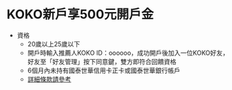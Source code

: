 # KOKO新戶享500元開戶金
* 資格
  * 20歲以上25歲以下
  * 開戶時輸入推薦人KOKO ID：oooooo，成功開戶後加入一位KOKO好友，好友至「好友管理」按下同意鍵，雙方即符合回饋資格
  * 6個月內未持有國泰世華信用卡正卡或國泰世華銀行帳戶
  * [詳細條款請參考](https://www.kokobank.com/Bank/news/Detail14)
